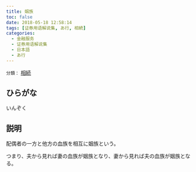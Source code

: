 ```yaml
---
title: 姻族
toc: false
date: 2018-05-18 12:58:14
tags: [证券用语解说集, あ行, 相続]
categories:
  - 金融服务
  - 证券用语解说集
  - 日本語
  - あ行
---
```


`分類：` [相続](/tags/相続/)

## ひらがな

いんぞく

## 説明

配偶者の一方と他方の血族を相互に姻族という。

つまり、夫から見れば妻の血族が姻族となり、妻から見れば夫の血族が姻族となる。
